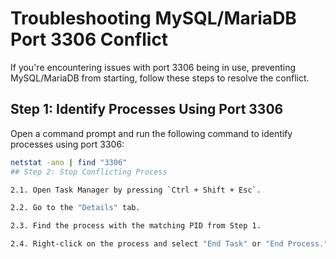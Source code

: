 # Troubleshooting MySQL/MariaDB Port 3306 Conflict

If you're encountering issues with port 3306 being in use, preventing MySQL/MariaDB from starting, follow these steps to resolve the conflict.

## Step 1: Identify Processes Using Port 3306

Open a command prompt and run the following command to identify processes using port 3306:

```bash
netstat -ano | find "3306"
## Step 2: Stop Conflicting Process

2.1. Open Task Manager by pressing `Ctrl + Shift + Esc`.

2.2. Go to the "Details" tab.

2.3. Find the process with the matching PID from Step 1.

2.4. Right-click on the process and select "End Task" or "End Process."
